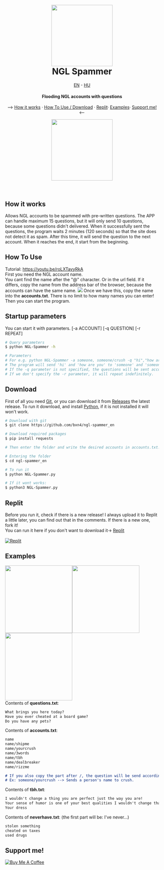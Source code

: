 <h1 align="center">
 <br>
<img src="https://user-images.githubusercontent.com/78733248/212997444-e311a1e9-cfae-4217-8118-ac23512723a9.jpg" width="200"></a>
  <br>
  NGL Spammer
</h1>
<p align="center"><a href="https://github.com/BXn4/NGL-Spammer_en">EN</a> - <a href="https://github.com/BXn4/NGL-Spammer">HU</a></p>
<h4 align="center">Flooding NGL accounts with questions</h4>
<p align="center">
<p align="center">
  --> <a href="#how-it-works">How it works</a> ·
  <a href="#how-to-use">How To Use / Download</a> ·
  <a href="#replit">Replit</a>·
  <a href="#examples">Examples</a>·
    <a href="#support-me">Support me!</a> <--
</p>
<p align="center">
<img src="https://user-images.githubusercontent.com/78733248/213006672-89089652-3251-4fd1-9bb2-e3d3507903c7.gif" width=200><br><br><br></p></img>

## How it works
Allows NGL  accounts to be spammed with pre-written questions. The APP can handle maximum 15 questions, but it will only send 10 questions, because some questions didn't delivered. When it successfully sent the questions, the program waits 2  minutes (120 seconds) so that the site does not detect it as spam. After this time, it will send the question to the next account. When it reaches the end, it start from the beginning.

## How To Use
Tutorial: https://youtu.be/roLXTavyRkA<br>
First you need the NGL account name. <br> You cant find the name after the "@" character. Or in the url field.
If it differs, copy the name from the address bar of the browser, because the accounts can have the same name.
<img src="https://user-images.githubusercontent.com/78733248/213011344-bfaf61fa-9e02-4fe8-a70c-eeb99e19f341.png">
Once we have this, copy the name into the **accounts.txt**.
There is no limit to how many names you can enter!
Then you can start the program.
## Startup parameters
You can start it with parameters.
[-a ACCOUNT] [-q QUESTION] [-r REPEAT]
```bash
# Query parameters
$ python NGL-Spammer -h

# Parameters
# For e.g. python NGL-Spammer -a someone, someone/crush -q "hi","how are you?","What's up?" -r 10
# The program will send 'hi' and 'how are you' to 'someone' and 'someone/crush' 10 times repeat
# If the -q parameter is not specified, the questions will be sent according to the question type.
# If we don't specify the -r parameter, it will repeat indefinitely.
```

## Download
First of all you need [Git](https://git-scm.com), or you can download it from  [Releases](https://github.com/bxn4/ngl-spammer_en/releases) the latest release.
To run it download, and install [Python](https://www.python.org/), if it is not installed  it will won't work.

```bash
# Download with git
$ git clone https://github.com/bxn4/ngl-spammer_en

# Download required packages
$ pip install requests

# Then enter the folder and write the desired accounts in accounts.txt! (in case if you missed it)

# Entering the folder
$ cd ngl-spammer_en

# To run it
$ python NGL-Spammer.py

# If it wont works:
$ python3 NGL-Spammer.py
```

## Replit
Before you run it, check if there is a new release! I always upload it to Replit a little later, you can find out that in the comments.
If there is a new one, fork it!<br>You can run it here if you don't want to download it-> [Replit](https://replit.com/@BXn4/NGL-Spammeren?v=1) <br><br><a href="https://replit.com/@BXn4/NGL-Spammeren?v=1" target="_blank"><img src="https://img.shields.io/badge/replit-667881?style=for-the-badge&logo=replit&logoColor=white" alt="Replit"></a>

## Examples
<img src="https://user-images.githubusercontent.com/78733248/216411554-c4521db5-0c03-4853-a487-ca1f76a92a54.png" width=220></img><img src="https://user-images.githubusercontent.com/78733248/216411573-38f7d70e-0c55-4108-b18c-cd81569e0047.png" width=220></img><img src="https://user-images.githubusercontent.com/78733248/216411578-8b03308e-b10e-4a8c-8120-9662b93b7086.png" width=220></img><br>
Contents of **questions.txt**:
```markdown
What brings you here today?
Have you ever cheated at a board game?
Do you have any pets?
```
Contents of **accounts.txt**:
```markdown
name
name/shipme
name/yourcrush
name/3words
name/tbh
name/dealbreaker
name/rizzme

# If you also copy the part after /, the question will be send accordingly to that part.
# Ex: someone/yourcrush --> Sends a person's name to crush.
```
Contents of **tbh.txt**:
```markdown
I wouldn't change a thing you are perfect just the way you are!
Your sense of humor is one of your best qualities I wouldn't change that
Your dress
```
Contents of **neverhave.txt**: (the first part will be: I've never...)
```markdown
stolen something
cheated on taxes
used drugs
```
## Support me!

<a href="https://www.buymeacoffee.com/bence912" target="_blank"><img src="https://www.buymeacoffee.com/assets/img/custom_images/purple_img.png" alt="Buy Me A Coffee">

